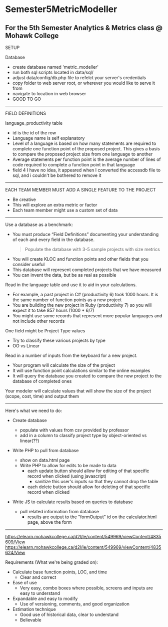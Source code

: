 # Semester5MetricModeller
For the 5th Semester Analytics &amp; Metrics class @ Mohawk College
--------------------------------------------------------------------------------------------------------------------------------

SETUP

Database
  - create database named 'metric_modeller'
  - run both sql scripts located in data/sql/
  - adjust data/config/db.php file to refelct your server's credentials
  - copy folder to web server root, or wherever you would like to serve it from
  - navigate to location in web browser
  - GOOD TO GO

--------------------------------------------------------------------------------------------------------------------------------

FIELD DEFINITIONS

language_productivity table
  - id is the id of the row
  - Language name is self explanatory
  - Level of a language is based on how many statements are required to complete one function point of the proposed project.
    This gives a basis to compare the proposed project size from one language to another
  - Average statements per function point is the average number of lines of code required to complete a function point in that language
  - field 4 I have no idea, it appeared when I converted the accessdb file to sql, and i couldn't be bothered to remove it

--------------------------------------------------------------------------------------------------------------------------------

EACH TEAM MEMBER MUST ADD A SINGLE FEATURE TO THE PROJECT 

- Be creative 
- This will explore an extra metric or factor 
- Each team member might use a custom set of data 

--------------------------------------------------------------------------------------------------------------------------------

Use a database as a benchmark: 
- You must produce “Field Definitions” documenting your understanding of each and every field in the database. 
    > Populate the database with 3-5 sample projects with size metrics 
- You will create KLOC and function points and other fields that you consider useful 
- This database will represent completed projects that we have measured 
- You can invent the data, but be as real as possible 

Read in the language table and use it to aid in your calculations. 
- For example, a past project in C# (productivity 6) took 1000 hours. It is the same number of function points as a new project 
- You are building the new project in Ruby (productivity 7) so you will expect it to take 857 hours (1000 * 6/7) 
- You might use some records that represent more popular languages and not include other records 

One field might be Project Type values 

- Try to classify these various projects by type 
- OO vs Linear 

Read in a number of inputs from the keyboard for a new project.  

- Your program will calculate the size of the project 
- It will use function point calculations similar to the online examples 
- It will query the database you created to compare the new project to the database of completed ones 

Your modeler will calculate values that will show the size of the project (scope, cost, time) and output them 

--------------------------------------------------------------------------------------------------------------------------------

Here's what we need to do:
- Create database
  - populate with values from csv provided by professor
  - add in a column to classify project type by object-oriented vs linear(??)

- Write PHP to pull from database
  - show on data.html page
  - Write PHP to allow for edits to be made to data
    - each update button should allow for editing of that specific record when clicked (using javascript)
      - sanitize this user's inputs so that they cannot drop the table
    - each delete button should allow for deleting of that specific record when clicked

- Write JS to calculate results based on queries to database
  - pull related information from database
    - results are output to the "formOutput" id on the calculator.html page, above the form

--------------------------------------------------------------------------------------------------------------------------------

https://elearn.mohawkcollege.ca/d2l/le/content/549969/viewContent/4835609/View 
https://elearn.mohawkcollege.ca/d2l/le/content/549969/viewContent/4835624/View 

Requirements (What we're being graded on):  
- Calculate base function points, LOC, and time 
  - Clear and correct 
- Ease of use 
  - Very easy, combo boxes where possible, screens and inputs are easy to understand 
- Expandable and easy to modify 
  - Use of versioning, comments, and good organization 
- Estimation technique
  - Good use of historical data, clear to understand 
  - Believable 
